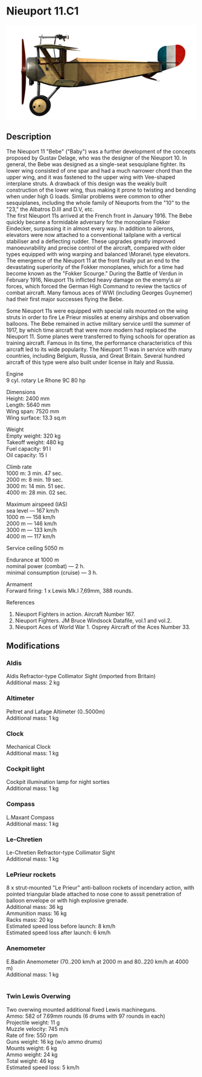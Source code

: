 # Nieuport 11.C1  
  
![nieuport11](../images/nieuport11.png)  
  
## Description  
  
The Nieuport 11 "Bebe" ("Baby") was a further development of the concepts proposed by Gustav Delage, who was the designer of the Nieuport 10. In general, the Bebe was designed as a single-seat sesquiplane fighter. Its lower wing consisted of one spar and had a much narrower chord than the upper wing, and it was fastened to the upper wing with Vee-shaped interplane struts. A drawback of this design was the weakly built construction of the lower wing, thus making it prone to twisting and bending when under high G loads. Similar problems were common to other sesquiplanes, including the whole family of Nieuports from the "10" to the "23," the Albatros D.III and D.V, etc.  
The first Nieuport 11s arrived at the French front in January 1916. The Bebe quickly became a formidable adversary for the monoplane Fokker Eindecker, surpassing it in almost every way. In addition to ailerons, elevators were now attached to a conventional tailplane with a vertical stabiliser and a deflecting rudder. These upgrades greatly improved manoeuvrability and precise control of the aircraft, compared with older types equipped with wing warping and balanced \Morane\ type elevators. The emergence of the Nieuport 11 at the front finally put an end to the devastating superiority of the Fokker monoplanes, which for a time had become known as the "Fokker Scourge." During the Battle of Verdun in February 1916, Nieuport 11s inflicted heavy damage on the enemy\s air forces, which forced the German High Command to review the tactics of combat aircraft. Many famous aces of WWI (including Georges Guynemer) had their first major successes flying the Bebe.  
  
Some Nieuport 11s were equipped with special rails mounted on the wing struts in order to fire Le Prieur missiles at enemy airships and observation balloons. The Bebe remained in active military service until the summer of 1917, by which time aircraft that were more modern had replaced the Nieuport 11. Some planes were transferred to flying schools for operation as training aircraft. Famous in its time, the performance characteristics of this aircraft led to its wide popularity. The Nieuport 11 was in service with many countries, including Belgium, Russia, and Great Britain. Several hundred aircraft of this type were also built under license in Italy and Russia.  
  
Engine  
9 cyl. rotary Le Rhone 9C 80 hp  
  
Dimensions  
Height: 2400 mm  
Length: 5640 mm  
Wing span: 7520 mm  
Wing surface: 13.3 sq.m  
  
Weight  
Empty weight: 320 kg  
Takeoff weight: 480 kg  
Fuel capacity: 91 l  
Oil capacity: 15 l  
  
Climb rate  
1000 m:  3 min. 47 sec.  
2000 m:  8 min. 19 sec.  
3000 m: 14 min. 51 sec.  
4000 m: 28 min. 02 sec.  
  
Maximum airspeed (IAS)  
sea level — 167 km/h  
1000 m — 158 km/h  
2000 m — 146 km/h  
3000 m — 133 km/h  
4000 m — 117 km/h  
  
Service ceiling 5050 m  
  
Endurance at 1000 m  
nominal power (combat) — 2 h.  
minimal consumption (cruise) — 3 h.  
  
Armament  
Forward firing: 1 х Lewis Mk.I 7,69mm, 388 rounds.  
  
References  
1) Nieuport Fighters in action. Aircraft Number 167.  
2) Nieuport Fighters. JM Bruce Windsock Datafile, vol.1 and vol.2.  
3) Nieuport Aces of World War 1. Osprey Aircraft of the Aces Number 33.  
  
## Modifications  
  
  
### Aldis  
  
Aldis Refractor-type Collimator Sight (imported from Britain)  
Additional mass: 2 kg  
  
  
### Altimeter  
  
Peltret and Lafage Altimeter (0..5000m)  
Additional mass: 1 kg  
  
  
### Clock  
  
Mechanical Clock  
Additional mass: 1 kg  
  
  
### Cockpit light  
  
Cockpit illumination lamp for night sorties  
Additional mass: 1 kg  
  
  
### Compass  
  
L.Maxant Compass  
Additional mass: 1 kg  
  
  
### Le-Chretien  
  
Le-Chretien Refractor-type Collimator Sight  
Additional mass: 1 kg  
  
  
### LePrieur rockets  
  
8 x strut-mounted "Le Prieur" anti-balloon rockets of incendary action, with pointed triangular blade attached to nose cone to asssit penetration of balloon envelope or with high explosive grenade.  
Additional mass: 36 kg  
Ammunition mass: 16 kg  
Racks mass: 20 kg  
Estimated speed loss before launch: 8 km/h  
Estimated speed loss after launch: 6 km/h  
  
### Anemometer  
  
E.Badin Anemometer (70..200 km/h at 2000 m and 80..220 km/h at 4000 m)  
Additional mass: 1 kg  
  ﻿
  
### Twin Lewis Overwing  
  
Two overwing mounted additional fixed Lewis machineguns.  
Ammo: 582 of 7.69mm rounds (6 drums with 97 rounds in each)  
Projectile weight: 11 g  
Muzzle velocity: 745 m/s  
Rate of fire: 550 rpm  
Guns weight: 16 kg (w/o ammo drums)  
Mounts weight: 6 kg  
Ammo weight: 24 kg  
Total weight: 46 kg  
Estimated speed loss: 5 km/h  